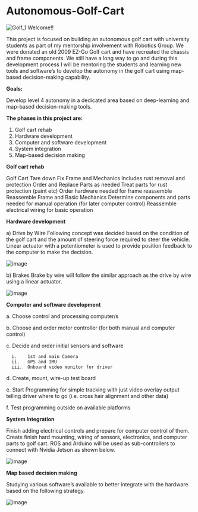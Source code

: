 # Autonomous-Golf-Cart
![Golf_1](https://user-images.githubusercontent.com/91168380/134340803-c8f8d126-19d8-417f-809b-033782340e08.jpg)
Welcome!!

This project is focused on building an autonomous golf cart with university students as part of my mentorship involvement with Robotics Group. We were donated an old 2009 EZ-Go Golf cart and have recreated the chassis and frame components. We still have a long way to go and during this development process I will be mentoring the students and learning new tools and software’s to develop the autonomy in the golf cart using map-based decision-making capability.

**Goals:**

Develop level 4 autonomy in a dedicated area based on deep-learning and map-based decision-making tools.

**The phases in this project are:**
1.	Golf cart rehab 
2.	Hardware development
3.	Computer and software development
4.	System integration
5.	Map-based decision making

**Golf cart rehab**

Golf Cart Tare down
Fix Frame and Mechanics
Includes rust removal and protection
Order and Replace Parts as needed
Treat parts for rust protection (paint etc)
Order hardware needed for frame reassemble
Reassemble Frame and Basic Mechanics
Determine components and parts needed for manual operation (for later computer control)
Reassemble electrical wiring for basic operation

**Hardware development**

a)	Drive by Wire
Following concept was decided based on the condition of the golf cart and the amount of steering force required to steer the vehicle. Linear actuator with a potentiometer is used to provide position feedback to the computer to make the decision.

![image](https://user-images.githubusercontent.com/91168380/139088064-c8d1cf72-e4c4-46b3-b703-34d55c4ae55d.png)

b)	Brakes
Brake by wire will follow the similar approach as the drive by wire using a linear actuator.

![image](https://user-images.githubusercontent.com/91168380/139088154-2997af85-dea4-40b3-8803-989cea08aceb.png)

**Computer and software development**

a.	Choose control and processing computer/s

b.	Choose and order motor controller (for both manual and computer control)

c.	Decide and order initial sensors and software

      i.	1st and main Camera
      ii.	GPS and IMU
      iii.	Onboard video monitor for driver
      
d.	Create, mount, wire-up test board

e.	Start Programming for simple tracking with just video overlay output telling driver where to go (i.e. cross hair alignment and other data)

f.	Test programming outside on available platforms 

**System Integration**

Finish adding electrical controls and prepare for computer control of them.
Create finish hard mounting, wiring of sensors, electronics, and computer parts to golf cart.
ROS and Arduino will be used as sub-controllers to connect with Nvidia Jetson as shown below.

![image](https://user-images.githubusercontent.com/91168380/139088540-68cc2681-6ffe-4d46-818c-a80f294fc2e0.png)

**Map based decision making**

Studying various software’s available to better integrate with the hardware based on the following strategy.

![image](https://user-images.githubusercontent.com/91168380/139088646-ae8011ad-5b48-4496-9508-0858804beb11.png)





